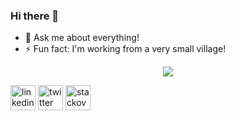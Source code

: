 ### Hi there 👋

- 💬 Ask me about everything!
- ⚡ Fun fact: I'm working from a very small village!

<p align="center">
  <img src="https://github-readme-stats.vercel.app/api?username=ysmoradi&show_icons=true&count_private=true&include_all_commits=true" />
</p>

[<img src='https://cdn.jsdelivr.net/npm/simple-icons@3.0.1/icons/linkedin.svg' alt='linkedin' height='40'>](https://www.linkedin.com/in/ysmoradi/)  [<img src='https://cdn.jsdelivr.net/npm/simple-icons@3.0.1/icons/twitter.svg' alt='twitter' height='40'>](https://twitter.com/ysmoradi)  [<img src='https://cdn.jsdelivr.net/npm/simple-icons@3.0.1/icons/stackoverflow.svg' alt='stackoverflow' height='40'>](https://stackoverflow.com/users/yaser-moradi)  

